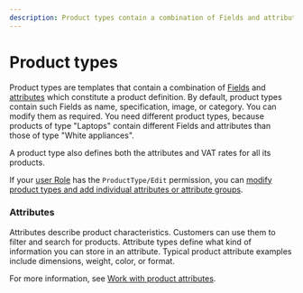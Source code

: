 ```yaml
---
description: Product types contain a combination of Fields and attributes and serve as templates for different types of products.
---
```


# Product types

Product types are templates that contain a combination of [Fields](../content_management/content_model.md#fields-and-field-types) and [attributes](#attributes) which constitute a product definition.
By default, product types contain such Fields as name, specification, image, or category.
You can modify them as required.
You need different product types, because products of type "Laptops" contain different Fields and attributes than those of type "White appliances".

A product type also defines both the attributes and VAT rates for all its products.

If your [user Role](../permission_management/work_with_permissions.md) has the `ProductType/Edit` 
permission, you can [modify product types and add individual attributes or attribute groups](create_product_types.md).

### Attributes

Attributes describe product characteristics.
Customers can use them to filter and search for products.
Attribute types define what kind of information you can store in an attribute.
Typical product attribute examples include dimensions, weight, color, or format.

For more information, see [Work with product attributes](work_with_product_attributes.md).